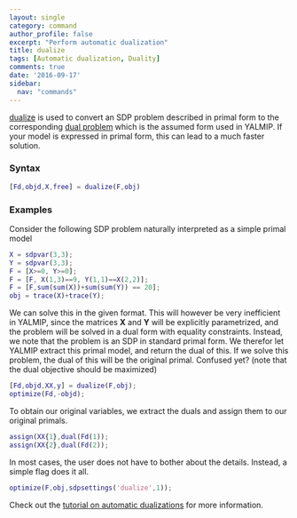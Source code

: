 ```yaml
---
layout: single
category: command
author_profile: false
excerpt: "Perform automatic dualization"
title: dualize
tags: [Automatic dualization, Duality]
comments: true
date: '2016-09-17'
sidebar:
  nav: "commands"
---
```


[dualize](/command/dualize) is used to convert an SDP problem described in primal form to the corresponding [dual problem](/tutorial/automaticdualization) which is the assumed form used in YALMIP. If your model is expressed in primal form, this can lead to a much faster solution.

### Syntax

````matlab
[Fd,objd,X,free] = dualize(F,obj)
````

### Examples
Consider the following SDP problem naturally interpreted as a simple primal model

````matlab
X = sdpvar(3,3);
Y = sdpvar(3,3);
F = [X>=0, Y>=0];
F = [F, X(1,3)==9, Y(1,1)==X(2,2)];
F = [F,sum(sum(X))+sum(sum(Y)) == 20];
obj = trace(X)+trace(Y);
````

We can solve this in the given format. This will however be very inefficient in YALMIP, since the matrices **X** and **Y** will be explicitly parametrized, and the problem will be solved in a dual form with equality constraints. Instead, we note that the problem is an SDP in standard primal form. We therefor let YALMIP extract this primal model, and return the dual of this. If we solve this problem, the dual of this will be the original primal. Confused yet? (note that the dual objective should be maximized)

````matlab
[Fd,objd,XX,y] = dualize(F,obj);
optimize(Fd,-objd);
````

To obtain our original variables, we extract the duals and assign them to our original primals.

````matlab
assign(XX{1},dual(Fd(1));
assign(XX{2},dual(Fd(2));
````

In most cases, the user does not have to bother about the details. Instead, a simple flag does it all.

````matlab
optimize(F,obj,sdpsettings('dualize',1));
````

Check out the [tutorial on automatic dualizations](/tutorial/automaticdualization) for more information.
